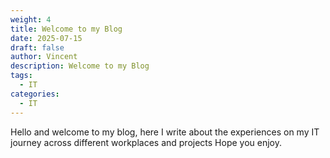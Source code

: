 ```yaml
---
weight: 4
title: Welcome to my Blog
date: 2025-07-15
draft: false
author: Vincent
description: Welcome to my Blog
tags:
  - IT
categories:
  - IT
---
```

Hello and welcome to my blog, here I write about the experiences on my IT journey across different workplaces and projects 
Hope you enjoy.

